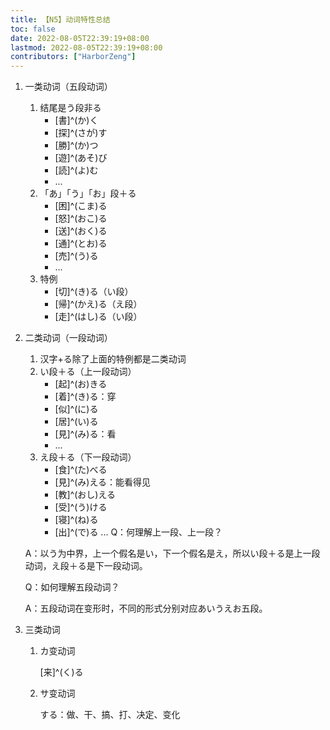 ```yaml
---
title: 【N5】动词特性总结
toc: false
date: 2022-08-05T22:39:19+08:00
lastmod: 2022-08-05T22:39:19+08:00
contributors: ["HarborZeng"]
---
```


1. 一类动词（五段动词）
   1. 结尾是う段非る
       - [書]^(か)く
       - [探]^(さが)す
       - [勝]^(か)つ
       - [遊]^(あそ)び
       - [読]^(よ)む
       - ...
   2. 「あ」「う」「お」段＋る
       - [困]^(こま)る
       - [怒]^(おこ)る
       - [送]^(おく)る
       - [通]^(とお)る
       - [売]^(う)る
       - ...
   3. 特例
       - [切]^(き)る（い段）
       - [帰]^(かえ)る（え段）
       - [走]^(はし)る（い段）

2. 二类动词（一段动词）
   1. 汉字+る除了上面的特例都是二类动词
   2. い段＋る（上一段动词）
      - [起]^(お)きる
      - [着]^(き)る：穿
      - [似]^(に)る
      - [居]^(い)る
      - [見]^(み)る：看
      - ...
   3. え段＋る（下一段动词）
      - [食]^(た)べる
      - [見]^(み)える：能看得见
      - [教]^(おし)える
      - [受]^(う)ける
      - [寝]^(ね)る
      - [出]^(で)る
      ...
     Q：何理解上一段、上一段？

     A：以う为中界，上一个假名是い，下一个假名是え，所以い段＋る是上一段动词，え段＋る是下一段动词。

     Q：如何理解五段动词？

     A：五段动词在变形时，不同的形式分别对应あいうえお五段。

3. 三类动词
   1. カ变动词

      [来]^(く)る

   2. サ变动词

      する：做、干、搞、打、决定、变化

